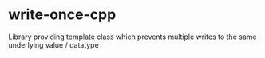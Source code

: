 # write-once-cpp
Library providing template class which prevents multiple writes to the same underlying value / datatype
